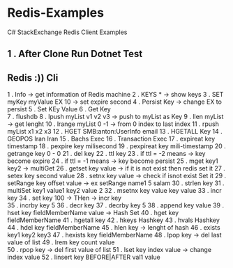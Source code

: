 # Redis-Examples
C# StackExchange Redis Client Examples


1 . After Clone Run Dotnet Test 
--------------------------------------------------------------------


Redis :)) Cli
--------------------------------------------------------------------

1  . Info -> get information of Redis machine
2  . KEYS * -> show keys
3  . SET myKey myValue EX 10 -> set expire second
4  . Persist Key -> change EX to persist 
5  . Set KEy Value
6  . Get Key   
7  . flushdb
8  . lpush myList v1 v2 v3  -> push to myList as Key
9  . llen myList -> get lenght
10 . lrange myList 0 -1 -> from 0 index to last index
11 . rpush myList x1 x2 x3
12 . HGET SMB:anton:UserInfo email
13 . HGETALL Key 
14 . GEOPOS Iran Iran
15 . Bachs  Exec
16 . Transaction Exec
17 . expireat key timestamp
18 . pexpire key milisecond
19 . pexpireat key mili-timestamp
20 . getrange key 0 - 0 
21 . del key 
22 . ttl key 
23 . if ttl = -2 means -> key become expire
24 . if ttl = -1 means -> key become persist
25 . mget key1 key2  -> multiGet
26 . getset key value -> if it is not exist then redis set  it 
27 . setex key second value 
28 . setnx key value -> check if isnot exist Set it 
29 . setRange key offset value -> ex setRange name1 5 salam 
30 . strlen key
31 . multiSet key1 value1 key2 value 2
32 . msetnx key value key value 
33 . incr key 
34 . set key 100 -> THen -> incr key  
35 . incrby key 5
36 . decr key 
37 . decrby key 5
38 . append key value 
39 . hset key fieldMemberName  value -> Hash Set
40 . hget key fieldMemberName
41 . hgetall key 
42 . hkeys Hashkey 
43 . hvals Hashkey 
44 . hdel key fieldMemberName 
45 . hlen key -> lenght of hash
46 . exists key1 key2 key3 
47 . hexists key fieldMemberName
48 . lpop key -> del last value of list
49 . lrem key count value  
50 . rpop key -> del first value of list 
51 . lset key index value -> change index value 
52 . linsert key BEFORE|AFTER val1 value 




